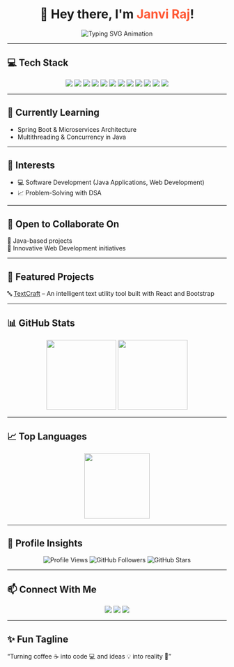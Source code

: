 <!-- Profile Header -->
<h1 align="center">👋 Hey there, I'm <span style="color:#FF5733;">Janvi Raj</span>!</h1>

<!-- Tagline / Typing Animation -->
<p align="center">
  <img src="https://readme-typing-svg.herokuapp.com?font=Fira+Code&size=22&duration=2500&pause=1000&color=FF0080&center=true&vCenter=true&width=600&lines=Final-year+B.Tech+Student+🎓;Java+%7C+DSA+Enthusiast+💻;Web+Developer+🌐;Code.+Learn.+Build.+Repeat.+🚀" alt="Typing SVG Animation" />
</p>

---

## 💻 Tech Stack  

<p align="center">
  <img src="https://img.shields.io/badge/Java-ED8B00?style=for-the-badge&logo=openjdk&logoColor=white"/>
  <img src="https://img.shields.io/badge/C-00599C?style=for-the-badge&logo=c&logoColor=white"/>
  <img src="https://img.shields.io/badge/SQL-025E8C?style=for-the-badge&logo=databricks&logoColor=white"/>
  <img src="https://img.shields.io/badge/JavaScript-F7DF1E?style=for-the-badge&logo=javascript&logoColor=black"/>
  <img src="https://img.shields.io/badge/React-20232A?style=for-the-badge&logo=react&logoColor=61DAFB"/>
  <img src="https://img.shields.io/badge/Bootstrap-7952B3?style=for-the-badge&logo=bootstrap&logoColor=white"/>
  <img src="https://img.shields.io/badge/Node.js-339933?style=for-the-badge&logo=node.js&logoColor=white"/>
  <img src="https://img.shields.io/badge/Express-000000?style=for-the-badge&logo=express&logoColor=white"/>
  <img src="https://img.shields.io/badge/HTML5-E34F26?style=for-the-badge&logo=html5&logoColor=white"/>
  <img src="https://img.shields.io/badge/CSS3-1572B6?style=for-the-badge&logo=css3&logoColor=white"/>
  <img src="https://img.shields.io/badge/Git-F05032?style=for-the-badge&logo=git&logoColor=white"/>
  <img src="https://img.shields.io/badge/GitHub-181717?style=for-the-badge&logo=github&logoColor=white"/>
</p>

---

## 🌱 Currently Learning
- Spring Boot & Microservices Architecture
- Multithreading & Concurrency in Java

---

## 🎯 Interests  

- 💻 Software Development (Java Applications, Web Development)  
- 📈 Problem-Solving with DSA  

---

## 🤝 Open to Collaborate On  

🔹 Java-based projects  
🔹 Innovative Web Development initiatives  

---

## 🚀 Featured Projects  

🔤 [TextCraft](https://github.com/Janvi-Raj11/TextCraft) – An intelligent text utility tool built with React and Bootstrap  

---

## 📊 GitHub Stats  

<p align="center">
  <img src="https://github-readme-stats.vercel.app/api?username=Janvi-Raj11&show_icons=true&theme=tokyonight&hide_border=true" height="160px"/>
  <img src="https://github-readme-streak-stats.herokuapp.com/?user=Janvi-Raj11&theme=tokyonight&hide_border=true" height="160px"/>
</p>

---

## 📈 Top Languages  

<p align="center">
  <img src="https://github-readme-stats.vercel.app/api/top-langs/?username=Janvi-Raj11&layout=compact&theme=tokyonight&hide_border=true" height="150px"/>
</p>

---

## 🌟 Profile Insights  

<p align="center">
  <img src="https://komarev.com/ghpvc/?username=Janvi-Raj11&label=Profile%20Views&color=blueviolet&style=flat-square" alt="Profile Views"/>
  <img src="https://img.shields.io/github/followers/Janvi-Raj11?label=Followers&style=flat-square&color=brightgreen" alt="GitHub Followers"/>
  <img src="https://img.shields.io/github/stars/Janvi-Raj11?affiliations=OWNER&style=flat-square&color=ff69b4" alt="GitHub Stars"/>
</p>

---

## 📫 Connect With Me  

<p align="center">
  <a href="mailto:janvi.raj2026@gmail.com"><img src="https://img.shields.io/badge/Email-D14836?style=for-the-badge&logo=gmail&logoColor=white"/></a>
  <a href="https://linkedin.com/in/janvi-raj-276513316"><img src="https://img.shields.io/badge/LinkedIn-0077B5?style=for-the-badge&logo=linkedin&logoColor=white"/></a>
  <a href="https://github.com/Janvi-Raj11"><img src="https://img.shields.io/badge/GitHub-100000?style=for-the-badge&logo=github&logoColor=white"/></a>
</p>

---

## ✨ Fun Tagline  

“Turning coffee ☕ into code 💻 and ideas 💡 into reality 🚀”
